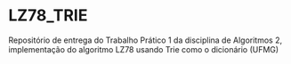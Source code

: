 # LZ78_TRIE
Repositório de entrega do Trabalho Prático 1 da disciplina de Algoritmos 2, implementação do algoritmo LZ78 usando Trie como o dicionário (UFMG)
